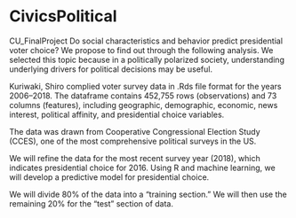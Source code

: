 # CivicsPolitical
CU_FinalProject
Do social characteristics and behavior predict presidential voter choice? We propose to find out through the following analysis. We selected this topic because in a politically polarized society, understanding underlying drivers for political decisions may be useful.

Kuriwaki, Shiro complied voter survey data in .Rds file format for the years 2006–2018. The dataframe contains 452,755 rows (observations) and 73 columns (features), including geographic, demographic, economic, news interest, political affinity, and presidential choice variables.

The data was drawn from Cooperative Congressional Election Study (CCES), one of the most comprehensive political surveys in the US.

We will refine the data for the most recent survey year (2018), which indicates presidential choice for 2016. Using R and machine learning, we will develop a predictive model for presidential choice. 

We will divide 80% of the data into a “training section.” We will then use the remaining 20% for the “test” section of data. 
